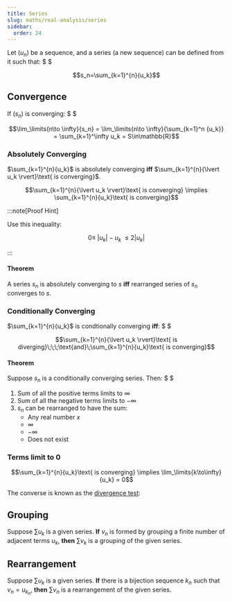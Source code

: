 ```yaml
---
title: Series
slug: maths/real-analysis/series
sidebar:
  order: 24
---
```


Let $(u_n)$ be a sequence, and a series (a new sequence) can be defined from it
such that: $ $

```math
s_n=\sum_{k=1}^{n}{u_k}
```

## Convergence

If $(s_n)$ is converging: $ $

```math
\lim_\limits{n\to \infty}{s_n} =
\lim_\limits{n\to \infty}{\sum_{k=1}^n {u_k}} =
\sum_{k=1}^\infty u_k = S\in\mathbb{R}
```

### Absolutely Converging

$\sum_{k=1}^{n}{u_k}$ is absolutely converging **iff**
$\sum_{k=1}^{n}{\lvert u_k \rvert}\text{ is converging}$.

```math
\sum_{k=1}^{n}{\lvert u_k \rvert}\text{ is converging}
\implies
\sum_{k=1}^{n}{u_k}\text{ is converging}
```

:::note[Proof Hint]

Use this inequality:

```math
0 \le
\;\lvert u_k \rvert - u_k\; \le
2 \lvert u_k \rvert
```

:::

#### Theorem

A series $s_n$ is absolutely converging to $s$ **iff** rearranged series of
$s_n$ converges to $s$.

### Conditionally Converging

$\sum_{k=1}^{n}{u_k}$ is condtionally converging **iff**: $ $

```math
\sum_{k=1}^{n}{\lvert u_k \rvert}\text{ is diverging}\;\;\;\text{and}\;\sum_{k=1}^{n}{u_k}\text{ is converging}
```

#### Theorem

Suppose $s_n$ is a conditionally converging series. Then: $ $

1. Sum of all the positive terms limits to $\infty$
2. Sum of all the negative terms limits to $-\infty$
3. $s_n$ can be rearranged to have the sum:
   - Any real number $x$
   - $\infty$
   - $-\infty$
   - Does not exist

### Terms limit to 0

```math
\sum_{k=1}^{n}{u_k}\text{ is converging}
\implies
\lim_\limits{k\to\infty}{u_k} = 0
```

The converse is known as the
[divergence test](/maths/real-analysis/convergence-tests/#divergence-test):

## Grouping

Suppose $\sum u_k$ is a given series. **If** $v_n$ is formed by grouping a
finite number of adjacent terms $u_k$, **then** $\sum v_k$ is a grouping of the
given series.

## Rearrangement

Suppose $\sum u_k$ is a given series. **If** there is a bijection sequence $k_n$
such that $v_n = u_{k_n}$, **then** $\sum v_n$ is a rearrangement of the given
series.
